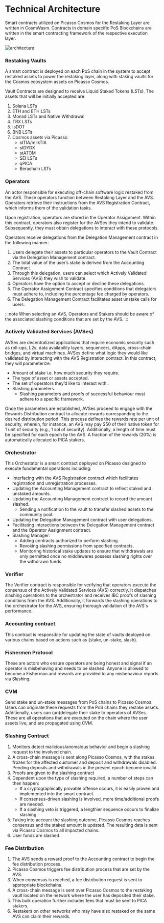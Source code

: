 # Technical Architecture

Smart contracts utilized on Picasso Cosmos for the Restaking Layer are written in CosmWasm. Contracts in domain specific PoS Blockchains are written in the smart contracting framework of the respective execution layer.


![architecture](../restaking/architecture.png)
### Restaking Vaults 
A smart contract is deployed on each PoS chain in the system to accept restaked assets to power the restaking layer, along with staking vaults for the Cosmos ecosystem assets on Picasso Cosmos.

Vault Contracts are designed to receive Liquid Staked Tokens (LSTs). The assets that will be initially accepted are: 

1. Solana LSTs 
2. ETH and ETH LSTs
3. Monad LSTs and Native Withdrawal 
4. TRX LSTs 
5. lsDOT
6. BNB LSTs 
7. Cosmos assets via Picasso: 
   - stTIA/milkTIA 
   - stDYDX 
   - stATOM
   - SEI LSTs 
   - qPICA  
   - Berachain LSTs 

### Operators 
An actor responsible for executing off-chain software logic restaked from the AVS. These operators function between Restaking Layer and the AVS. Operators retrieve their instructions from the AVS Registration Contract, which informs them of the validation tasks.

Upon registration, operators are stored in the Operator Assignment. Within this contract, operators also register for the AVSes they intend to validate. Subsequently, they must obtain delegations to interact with these protocols.

Operators receive delegations from the Delegation Management contract in the following manner: 

1. Users delegate their assets to particular operators to the Vault Contract via the Delegation Management contract.
2. The total value of the user’s stake is derived from the Accounting Contract. 
3. Through this delegation, users can select which Actively Validated Services (AVS) they wish to validate.
4. Operators have the option to accept or decline these delegations. 
5. The Operator Assignment Contract specifies conditions that delegators must adhere to, including the percentage fee charged by operators.
6. The Delegation Management Contract facilitates asset unstake calls for users. 

:::note
When selecting an AVS, Operators and Stakers should be aware of the associated slashing conditions that are set by the AVS.
:::

### Actively Validated Services (AVSes) 
AVSes are decentralized applications that require economic security such as roll-ups, L2s, data availability layers, sequencers, dApps, cross-chain bridges, and virtual machines. AVSes define what logic they would like validated by interacting with the AVS Registration contract. In this contract, they will parameterize: 

- Amount of stake i.e. how much security they require.
- The type of asset or assets accepted.
- The set of operators they’d like to interact with.
- Slashing parameters. 
  - Slashing parameters and proofs of successful behaviour must adhere to a specific framework.

Once the parameters are established, AVSes proceed to engage with the Rewards Distribution contract to allocate rewards corresponding to the desired distribution period. This process defines the rewards rate per unit of security, wherein, for instance, an AVS may pay $50 of their native token for 1 unit of security (e.g., 1 sol of security). Additionally, a length of time must be specified for each epoch by the AVS. A fraction of the rewards (20%) is automatically allocated to PICA stakers.

### Orchestrator 

This Orchestator is a smart contract deployed on Picasso designed to execute fundamental operations including:

- Interfacing with the AVS Registration contract which facilitates registration and unregistration processes.
- Updating the Accounting Management contract to reflect staked and unstaked amounts.
- Updating the Accounting Management contract to record the amount slashed.
  - Sending a notification to the vault to transfer slashed assets to the community pool.
- Updating the Delegation Management contract with user delegations.
- Facilitating interactions between the Delegation Management contract and the Operator Assignment contract.
- Slashing Manager:
  - Adding contracts authorized to perform slashing.
  - Revoking slashing permissions from specified contracts.
  - Monitoring historical stake updates to ensure that withdrawals are only permitted once no middlewares possess slashing rights over the withdrawn funds.

### Verifier 
The Verifier contract is responsible for verifying that operators execute the consensus of the Actively Validated Services (AVS) correctly. It dispatches slashing operations to the orchestrator and receives IBC proofs of slashing conditions from the AVS. Additionally, it forwards the slashing operations to the orchestrator for the AVS, ensuring thorough validation of the AVS's performance.

### Accounting contract 
This contract is responsible for updating the state of vaults deployed on various chains based on actions such as {stake, un-stake, slash}.

### Fishermen Protocol
These are actors who ensure operators are being honest and signal if an operator is misbehaving and needs to be slashed. Anyone is allowed to become a Fisherman and rewards are provided to any misbehaviour reports via Slashing. 

### CVM
Send stake and un-stake messages from PoS chains to Picasso Cosmos. Users can originate these requests from the PoS chains they restake assets. Additionally, users can (un)delegate their stake to operators of AVSes. These are all operations that are executed on the chain where the user assets live, and are propagated using CVM.

### Slashing Contract

1. Monitors detect malicious/anomalous behavior and begin a slashing request to the involved chain.
2. A cross-chain message is sent along Picasso Cosmos, with the stakes frozen for the affected customer and deposit and withdrawals disabled. Pending deposits and withdrawals in the present epoch become invalid.
3. Proofs are given to the slashing contract
4. Dependent upon the type of slashing required, a number of steps can then happen:
   - If a cryptographically provable offense occurs, it is easily proven and implemented into the smart contract.
   - If consensus-driven slashing is involved, more time/additional proofs are needed.
   - If a slashing veto is triggered, a lengthier sequence occurs to finalize slashing.
5. Taking into account the slashing outcome, Picasso Cosmos reaches consensus and the staked amount is updated. The resulting data is sent via Picasso Cosmos to all impacted chains.
6. User funds are slashed.

### Fee Distribution

1. The AVS sends a reward proof to the Accounting contract to begin the fee distribution process.
2. Picasso Cosmos triggers fee distribution process that are set by the AVS.
3. When consensus is reached, a fee distribution request is sent to appropriate blockchains.
4. A cross-chain message is sent over Picasso Cosmos to the restaking vault located on the network where the user has deposited their stake. 
5. This bulk operation further includes fees that must be sent to PICA stakers. 
6. Restakers on other networks who may have also restaked on the same AVS can claim their rewards.
